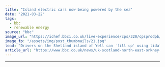 ```yaml
---
title: "Island electric cars now being powered by the sea"
date: "2021-03-22"
tags: 
  - bbc
  - renewable energy
source: "bbc"
image_url: "https://ichef.bbci.co.uk/live-experience/cps/320/cpsprodpb/8F4D/production/_117658663_tidalcarpower.jpg"
image_fp: "/assets/img/post_thumbnails/21.jpg"
lead: "Drivers on the Shetland island of Yell can 'fill up' using tidal energy in what is believed to be a UK first."
article_url: "https://www.bbc.co.uk/news/uk-scotland-north-east-orkney-shetland-56482777"
---
```


---

